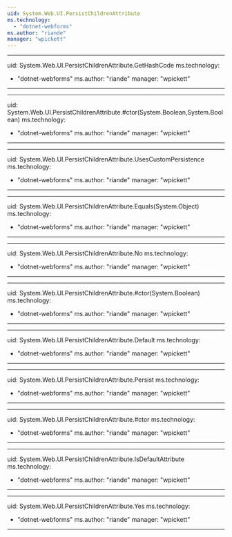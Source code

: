 ```yaml
---
uid: System.Web.UI.PersistChildrenAttribute
ms.technology: 
  - "dotnet-webforms"
ms.author: "riande"
manager: "wpickett"
---
```


---
uid: System.Web.UI.PersistChildrenAttribute.GetHashCode
ms.technology: 
  - "dotnet-webforms"
ms.author: "riande"
manager: "wpickett"
---

---
uid: System.Web.UI.PersistChildrenAttribute.#ctor(System.Boolean,System.Boolean)
ms.technology: 
  - "dotnet-webforms"
ms.author: "riande"
manager: "wpickett"
---

---
uid: System.Web.UI.PersistChildrenAttribute.UsesCustomPersistence
ms.technology: 
  - "dotnet-webforms"
ms.author: "riande"
manager: "wpickett"
---

---
uid: System.Web.UI.PersistChildrenAttribute.Equals(System.Object)
ms.technology: 
  - "dotnet-webforms"
ms.author: "riande"
manager: "wpickett"
---

---
uid: System.Web.UI.PersistChildrenAttribute.No
ms.technology: 
  - "dotnet-webforms"
ms.author: "riande"
manager: "wpickett"
---

---
uid: System.Web.UI.PersistChildrenAttribute.#ctor(System.Boolean)
ms.technology: 
  - "dotnet-webforms"
ms.author: "riande"
manager: "wpickett"
---

---
uid: System.Web.UI.PersistChildrenAttribute.Default
ms.technology: 
  - "dotnet-webforms"
ms.author: "riande"
manager: "wpickett"
---

---
uid: System.Web.UI.PersistChildrenAttribute.Persist
ms.technology: 
  - "dotnet-webforms"
ms.author: "riande"
manager: "wpickett"
---

---
uid: System.Web.UI.PersistChildrenAttribute.#ctor
ms.technology: 
  - "dotnet-webforms"
ms.author: "riande"
manager: "wpickett"
---

---
uid: System.Web.UI.PersistChildrenAttribute.IsDefaultAttribute
ms.technology: 
  - "dotnet-webforms"
ms.author: "riande"
manager: "wpickett"
---

---
uid: System.Web.UI.PersistChildrenAttribute.Yes
ms.technology: 
  - "dotnet-webforms"
ms.author: "riande"
manager: "wpickett"
---
